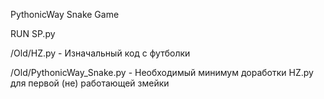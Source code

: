 PythonicWay Snake Game

RUN SP.py

/Old/HZ.py - Изначальный код с футболки

/Old/PythonicWay_Snake.py - Необходимый минимум доработки HZ.py для первой (не) работающей змейки
